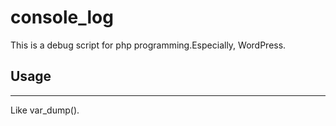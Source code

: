 # console_log
This is a debug script for php programming.Especially,  WordPress.

## Usage ##
------

Like var_dump().

  <?php
    // something to debug
    $foo = 'a';
    console_log($foo);


